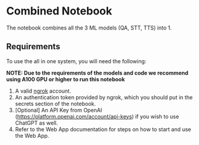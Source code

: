 # Combined Notebook
The notebook combines all the 3 ML models (QA, STT, TTS) into 1.

## Requirements
To use the all in one system, you will need the following:

**NOTE: Due to the requirements of the models and code we recommend using A100 GPU or higher to run this notebook**

1. A valid [ngrok](https://ngrok.com/) account.
2. An authentication token provided by ngrok, which you should put in the secrets section of the notebook.
3. [Optional] An API Key from OpenAI (https://platform.openai.com/account/api-keys) if you wish to use ChatGPT as well.
4. Refer to the Web App documentation for steps on how to start and use the Web App.